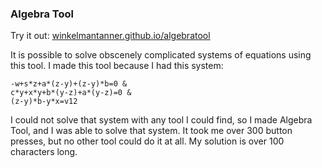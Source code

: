 ### Algebra Tool

Try it out:
[winkelmantanner.github.io/algebratool](https://winkelmantanner.github.io/algebratool)

It is possible to solve obscenely complicated systems of equations using this tool.  I made this tool because I had this system:
```
-w+s*z+a*(z-y)+(z-y)*b=0 &
c*y+x*y+b*(y-z)+a*(y-z)=0 &
(z-y)*b-y*x=v12
```
I could not solve that system with any tool I could find, so I made Algebra Tool, and I was able to solve that system.  It took me over 300 button presses, but no other tool could do it at all.  My solution is over 100 characters long.

